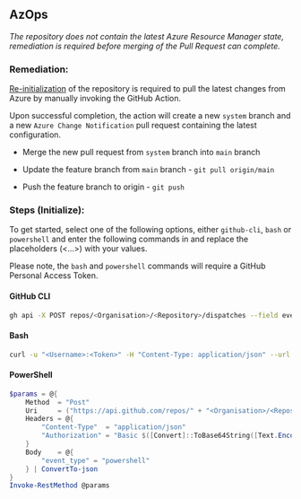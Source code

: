 ## AzOps

_The repository does not contain the latest Azure Resource Manager state, remediation is required before merging of the Pull Request can complete._

### Remediation:

[Re-initialization](https://github.com/Azure/Enterprise-Scale/blob/main/docs/Deploy/discover-environment.md#initialize-existing-environment) of the repository is required to pull the latest changes from Azure by manually invoking the GitHub Action.

Upon successful completion, the action will create a new `system` branch and a new `Azure Change Notification` pull request containing the latest configuration.

- Merge the new pull request from `system` branch into `main` branch

- Update the feature branch from `main` branch - `git pull origin/main`

- Push the feature branch to origin - `git push`

### Steps (Initialize):

To get started, select one of the following options, either `github-cli`, `bash` or `powershell` and enter the following commands in and replace the placeholders (<...>) with your values.

Please note, the `bash` and `powershell` commands will require a GitHub Personal Access Token.

#### GitHub CLI 

```bash
gh api -X POST repos/<Organisation>/<Repository>/dispatches --field event_type=github-cli
```

#### Bash

```bash
curl -u "<Username>:<Token>" -H "Content-Type: application/json" --url "https://api.github.com/repos/<Organisation>/<Repository>/dispatches" --data '{"event_type": "bash"}'
```

#### PowerShell

```powershell
$params = @{
    Method  = "Post"
    Uri     = ("https://api.github.com/repos/" + "<Organisation>/<Repository>" + "/dispatches")
    Headers = @{
        "Content-Type"  = "application/json"
        "Authorization" = "Basic $([Convert]::ToBase64String([Text.Encoding]::ASCII.GetBytes(("{0}:{1}" -f "<Username>", "<Token>"))))"
    }
    Body    = @{
        "event_type" = "powershell"
    } | ConvertTo-json
}
Invoke-RestMethod @params
```
